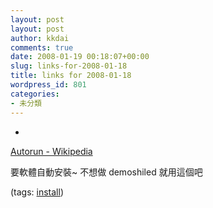 ```yaml
---
layout: post
layout: post
author: kkdai
comments: true
date: 2008-01-19 00:18:07+00:00
slug: links-for-2008-01-18
title: links for 2008-01-18
wordpress_id: 801
categories:
- 未分類
---
```



	
  * 
		

[Autorun - Wikipedia](http://zh.wikipedia.org/wiki/Autorun)


		

要軟體自動安裝~  不想做 demoshiled 就用這個吧


		

(tags: [install](http://del.icio.us/kkdai/install))


	



